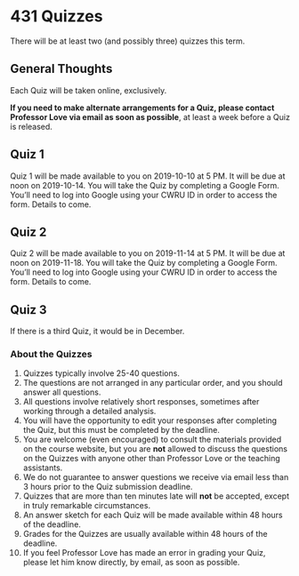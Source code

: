 # 431 Quizzes

There will be at least two (and possibly three) quizzes this term.

## General Thoughts

Each Quiz will be taken online, exclusively. 

**If you need to make alternate arrangements for a Quiz, please contact Professor Love via email as soon as possible**, at least a week before a Quiz is released.

## Quiz 1

Quiz 1 will be made available to you on 2019-10-10 at 5 PM. It will be due at noon on 2019-10-14. You will take the Quiz by completing a Google Form. You’ll need to log into Google using your CWRU ID in order to access the form. Details to come.

## Quiz 2

Quiz 2 will be made available to you on 2019-11-14 at 5 PM. It will be due at noon on 2019-11-18. You will take the Quiz by completing a Google Form. You’ll need to log into Google using your CWRU ID in order to access the form. Details to come.

## Quiz 3

If there is a third Quiz, it would be in December.

### About the Quizzes

1. Quizzes typically involve 25-40 questions. 
2. The questions are not arranged in any particular order, and you should answer all questions.
3. All questions involve relatively short responses, sometimes after working through a detailed analysis.
4. You will have the opportunity to edit your responses after completing the Quiz, but this must be completed by the deadline.
5. You are welcome (even encouraged) to consult the materials provided on the course website, but you are **not** allowed to discuss the questions on the Quizzes with anyone other than Professor Love or the teaching assistants.
6. We do not guarantee to answer questions we receive via email less than 3 hours prior to the Quiz submission deadline.
7. Quizzes that are more than ten minutes late will **not** be accepted, except in truly remarkable circumstances.
8. An answer sketch for each Quiz will be made available within 48 hours of the deadline. 
9. Grades for the Quizzes are usually available within 48 hours of the deadline. 
10. If you feel Professor Love has made an error in grading your Quiz, please let him know directly, by email, as soon as possible.

